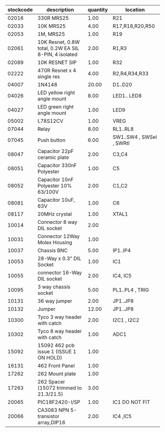 |stockcode|description|quantity|location|
|---------|-----------|--------|--------|
|02016|330R MRS25|1.00|R21|
|02033|10K MRS25|4.00|R17,R18,R20,R50|
|02053|1M, MRS25|1.00|R19|
|02061|10K Resnet, 0.8W total, 0.2W EA SIL 8-PIN, 4 isolated|2.00|R1,R3|
|02089|10K RESNET SIP|1.00|R32|
|02222|470R Resnet x 4 single res|4.00|R2,R4,R34,R33|
|04007|1N4148|20.00|D1..D20|
|04026|LED yellow right angle mount|8.00|LED1.. LED8|
|04027|LED green right angle mount|1.00|LED9|
|05002|L78S12CV|1.00|VREG|
|07044|Relay|8.00|RL1..RL8|
|07045|Push button|6.00|SW1..SW4 , SWSel , SWRtl|
|08047|Capacitor 22pF ceramic plate|2.00|C3,C4|
|08051|Capacitor 330nF Polyester|1.00|C5|
|08052|Capacitor 10nF Polyester 10% 63/100V|2.00|C1,C2|
|08081|Capacitor 10uF, 63V|1.00|C6|
|08117|20MHz crystal|1.00|XTAL1|
|10014|Connector 8 way DIL socket|2.00||
|10031|Connector 12Way Molex Housing|1.00||
|10037|Chassis BNC|5.00|IP1..IP4|
|10053|28-Way x 0.3" DIL Socket|1.00|IC1|
|10055|connector 16-Way DIL socket|2.00|IC4, IC5|
|10095|3 way chassis socket|5.00|PL1..PL4 , TRIG|
|10131|36 way jumper|2.00|JP1..JP8|
|10132|Jumper|12.00|JP1..JP8|
|10300|Tyco 3 way header with catch|2.00|I2C1 , I2C2 |
|10302|Tyco 8 way header with catch|1.00|ADC1|
|15092|15092 462 pcb issue 1 (ISSUE 1 ON HOLD)|1.00||
|16131|462 Front Panel|1.00||
|17262|262 Mount plate|1.00||
|17263|262 Spacer (15072 trimmed to 21.3/21.5)|3.00||
|20065|PIC18F2420-I/SP|1.00|IC1 DO NOT FIT|
|20066|CA3083 NPN 5-transistor array,DIP16|2.00|IC4 ,IC5 |
